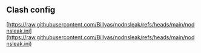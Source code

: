 ## Clash config

[https://raw.githubusercontent.com/Billyas/nodnsleak/refs/heads/main/nodnsleak.ini](https://raw.githubusercontent.com/Billyas/nodnsleak/refs/heads/main/nodnsleak.ini)
